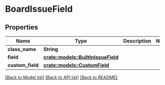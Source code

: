 # BoardIssueField

## Properties

Name | Type | Description | Notes
------------ | ------------- | ------------- | -------------
**class_name** | **String** |  | 
**field** | [**crate::models::BuiltInIssueField**](BuiltInIssueField.md) |  | 
**custom_field** | [**crate::models::CustomField**](CustomField.md) |  | 

[[Back to Model list]](../README.md#documentation-for-models) [[Back to API list]](../README.md#documentation-for-api-endpoints) [[Back to README]](../README.md)


